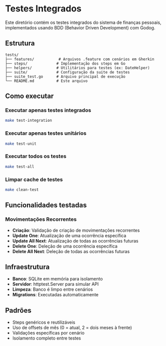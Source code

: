 # Testes Integrados

Este diretório contém os testes integrados do sistema de finanças pessoais, implementados usando BDD (Behavior Driven Development) com Godog.

## Estrutura

```
tests/
├── features/           # Arquivos .feature com cenários em Gherkin
├── steps/             # Implementação dos steps em Go
├── helpers/           # Utilitários para testes (ex: DateHelper)
├── suite/             # Configuração da suite de testes
├── suite_test.go      # Arquivo principal de execução
└── README.md          # Este arquivo
```

## Como executar

### Executar apenas testes integrados
```bash
make test-integration
```

### Executar apenas testes unitários
```bash
make test-unit
```

### Executar todos os testes
```bash
make test-all
```

### Limpar cache de testes
```bash
make clean-test
```

## Funcionalidades testadas

### Movimentações Recorrentes
- **Criação**: Validação de criação de movimentações recorrentes
- **Update One**: Atualização de uma ocorrência específica
- **Update All Next**: Atualização de todas as ocorrências futuras
- **Delete One**: Deleção de uma ocorrência específica
- **Delete All Next**: Deleção de todas as ocorrências futuras

## Infraestrutura

- **Banco**: SQLite em memória para isolamento
- **Servidor**: httptest.Server para simular API
- **Limpeza**: Banco é limpo entre cenários
- **Migrations**: Executadas automaticamente

## Padrões

- Steps genéricos e reutilizáveis
- Uso de offsets de mês (0 = atual, 2 = dois meses à frente)
- Validações específicas por cenário
- Isolamento completo entre testes 